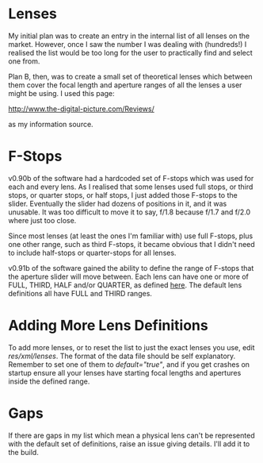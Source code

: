 # Lenses #

My initial plan was to create an entry in the internal list of all lenses on the market. However, once I saw the number I was dealing with (hundreds!) I realised the list would be too long for the user to practically find and select one from.

Plan B, then, was to create a small set of theoretical lenses which between them cover the focal length and aperture ranges of all the lenses a user might be using. I used this page:

http://www.the-digital-picture.com/Reviews/

as my information source.

# F-Stops #

v0.90b of the software had a hardcoded set of F-stops which was used for each and every lens. As I realised that some lenses used full stops, or third stops, or quarter stops, or half stops, I just added those F-stops to the slider. Eventually the slider had dozens of positions in it, and it was unusable. It was too difficult to move it to say, f/1.8 because f/1.7 and f/2.0 where just too close.

Since most lenses (at least the ones I'm familiar with) use full F-stops, plus one other range, such as third F-stops, it became obvious that I didn't need to include half-stops or quarter-stops for all lenses.

v0.91b of the software gained the ability to define the range of F-stops that the aperture slider will move between. Each lens can have one or more of FULL, THIRD, HALF and/or QUARTER, as defined [here](http://en.wikipedia.org/wiki/F-number#Fractional_stops). The default lens definitions all have FULL and THIRD ranges.

# Adding More Lens Definitions #

To add more lenses, or to reset the list to just the exact lenses you use, edit _res/xml/lenses_. The format of the data file should be self explanatory. Remember to set one of them to _default="true"_, and if you get crashes on startup ensure all your lenses have starting focal lengths and apertures inside the defined range.

# Gaps #

If there are gaps in my list which mean a physical lens can't be represented with the default set of definitions, raise an issue giving details. I'll add it to the build.